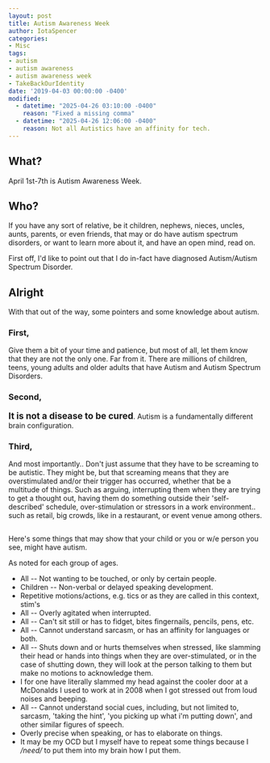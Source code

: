```yaml
---
layout: post
title: Autism Awareness Week
author: IotaSpencer
categories:
- Misc
tags:
- autism
- autism awareness
- autism awareness week
- TakeBackOurIdentity
date: '2019-04-03 00:00:00 -0400'
modified:
  - datetime: "2025-04-26 03:10:00 -0400"
    reason: "Fixed a missing comma"
  - datetime: "2025-04-26 12:06:00 -0400"
    reason: Not all Autistics have an affinity for tech.
---
```

<h2><i class="fas fa-puzzle-piece" aria-hidden="true"></i> What?</h2>
April 1st-7th is Autism Awareness Week.

<h2><i class="fas fa-question" aria-hidden="true"></i> Who?
</h2>
If you have any sort of relative, be it children, nephews, nieces, uncles, aunts, parents, or even friends, that may or do have autism spectrum disorders, or want to learn more about it, and have an open mind, read on.

First off, I'd like to point out that I do in-fact have diagnosed Autism/Autism Spectrum Disorder.

## Alright

With that out of the way, some pointers and some knowledge about autism.

### First,
  Give them a bit of your time and patience, but most of all, let them know that they are not the only one. Far from it. There are millions of children, teens, young adults and older adults that have Autism and Autism Spectrum Disorders.

### Second,
  <strong style="font-size: 125%;">It is not a disease to be cured</strong>. Autism is a fundamentally different brain configuration.

### Third,
  And most importantly.. Don't just assume that they have to be screaming to be autistic. They might be, but that screaming means that they are overstimulated and/or their trigger has occurred, whether that be a multitude of things. Such as arguing, interrupting them when they are trying to get a thought out, having them do something outside their 'self-described' schedule, over-stimulation or stressors in a work environment.. such as retail, big crowds, like in a restaurant, or event venue among others.

## 
Here's some things that may show that your child or you or w/e person you see, might have autism.

As noted for each group of ages.
* All -- Not wanting to be touched, or only by certain people.
* Children -- Non-verbal or delayed speaking development.
* Repetitive motions/actions, e.g. tics or as they are called in this context, stim's
* All -- Overly agitated when interrupted.
* All -- Can't sit still or has to fidget, bites fingernails, pencils, pens, etc.
* All -- Cannot understand sarcasm, or has an affinity for languages or both.
* All -- Shuts down and or hurts themselves when stressed, like slamming their head or hands into things when they are over-stimulated, or in the case of shutting down, they will look at the person talking to them but make no motions to acknowledge them.
* I for one have literally slammed my head against the cooler door at a McDonalds I used to work at in 2008 when I got stressed out from loud noises and beeping.
* All -- Cannot understand social cues, including, but not limited to, sarcasm, 'taking the hint', 'you picking up what i'm putting down', and other similar figures of speech.
* Overly precise when speaking, or has to elaborate on things.
* It may be my OCD but I myself have to repeat some things because I */need/* to put them into my brain how I put them. 